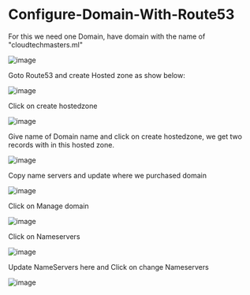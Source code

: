 # Configure-Domain-With-Route53

For this we need one Domain, have domain with the name of "cloudtechmasters.ml"

![image](https://user-images.githubusercontent.com/58024415/95935267-79b2b880-0df0-11eb-8483-68b17ca81aa9.png)

Goto Route53 and create Hosted zone as show below:

![image](https://user-images.githubusercontent.com/58024415/95935372-b2eb2880-0df0-11eb-86e6-613197d197b9.png)

Click on create hostedzone

![image](https://user-images.githubusercontent.com/58024415/95935513-0d848480-0df1-11eb-93b9-21e9c41d9d38.png)

Give name of Domain name and click on create hostedzone, we get two records with in this hosted zone.

![image](https://user-images.githubusercontent.com/58024415/95935585-3442bb00-0df1-11eb-9de3-a2e66204aad6.png)

Copy name servers and update where we purchased domain

![image](https://user-images.githubusercontent.com/58024415/95936031-3a856700-0df2-11eb-88d1-4ebbc8877459.png)

Click on Manage domain

![image](https://user-images.githubusercontent.com/58024415/95936031-3a856700-0df2-11eb-88d1-4ebbc8877459.png)

Click on Nameservers

![image](https://user-images.githubusercontent.com/58024415/95936413-23934480-0df3-11eb-9d95-ee1dc0e7b73b.png)

Update NameServers here and Click on change Nameservers

![image](https://user-images.githubusercontent.com/58024415/95936474-47568a80-0df3-11eb-9e79-4b795352a9a7.png)
